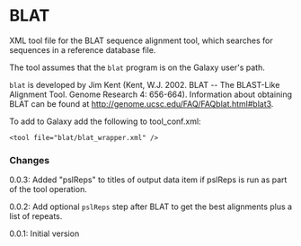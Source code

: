 BLAT
====

XML tool file for the BLAT sequence alignment tool, which searches for sequences in
a reference database file.

The tool assumes that the `blat` program is on the Galaxy user's path.

`blat` is developed by Jim Kent (Kent, W.J. 2002. BLAT -- The BLAST-Like Alignment
Tool. Genome Research 4: 656-664). Information about obtaining BLAT can be found at
<http://genome.ucsc.edu/FAQ/FAQblat.html#blat3>.

To add to Galaxy add the following to tool_conf.xml:

    <tool file="blat/blat_wrapper.xml" />

### Changes ###

0.0.3: Added "pslReps" to titles of output data item if pslReps is run as part of
       the tool operation.

0.0.2: Add optional `pslReps` step after BLAT to get the best alignments plus a
       list of repeats.

0.0.1: Initial version
